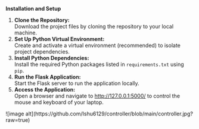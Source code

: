 <b>Installation and Setup</b>
<ol>
  <li><b>Clone the Repository:</b><br> Download the project files by cloning the repository to your local machine.</li>
  <li><b>Set Up Python Virtual Environment:</b><br> Create and activate a virtual environment (recommended) to isolate project dependencies.</li>
  <li><b>Install Python Dependencies:</b><br> Install the required Python packages listed in <code>requirements.txt</code> using <code>pip</code>.</li>
  <li><b>Run the Flask Application:</b><br> Start the Flask server to run the application locally.</li>
  <li><b>Access the Application:</b><br> Open a browser and navigate to <a href="http://127.0.0.1:5000/" target="_blank">http://127.0.0.1:5000/</a> to control the mouse and keyboard of your laptop.</li>
</ol>
![image alt](https://github.com/Ishu6129/controller/blob/main/controller.jpg?raw=true)
